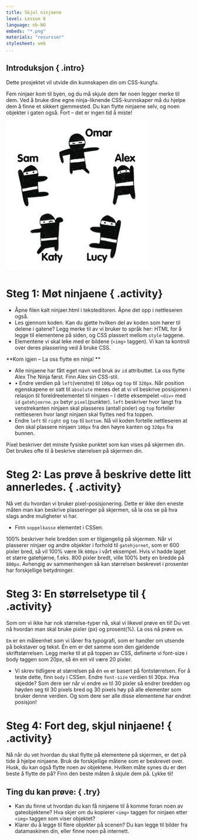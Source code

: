 ```yaml
---
title: Skjul ninjaene 
level: Lesson 6
language: nb-NO
embeds: "*.png"
materials: "resursser"
stylesheet: web
...
```


## Introduksjon  { .intro}
Dette prosjektet vil utvide din kunnskapen din om CSS-kungfu.

Fem ninjaer kom til byen, og du må skjule dem før noen legger merke til dem. Ved å bruke dine egne ninja-liknende CSS-kunnskaper må du hjelpe dem å finne et sikkert gjemmested. Du kan flytte ninjaene selv, og noen objekter i gaten også. Fort – det er ingen tid å miste!

![screenshot](ninjas.png)

# Steg 1: Møt ninjaene { .activity}

+ Åpne filen kalt ninjaer.html i teksteditoren. Åpne det opp i nettleseren også.
+ Les gjennom koden. Kan du gjette hvilken del av koden som hører til delene i gatene? Legg merke til av vi bruker to språk her: HTML for å legge til elementene på siden, og CSS plassert mellom `style` taggene.
+ Elementene vi skal leke med er bildene (`<img>` taggen). Vi kan ta kontroll over deres plassering ved å bruke CSS.

**Kom igjen – La oss flytte en ninja! **

+ Alle ninjaene har fått eget navn ved bruk av `id` attributtet. La oss flytte Alex The Ninja først. Finn Alex sin CSS-stil.
+ • Endre verdien på `left`(venstre) til `100px` og `top` til `320px`.
Når position egenskapene er satt til `absolute` menes det at vi vil beskrive posisjonen i relasjon til foreldreelementet til ninjaen – I dette eksempelet `<div>` med `id` `gatehjoerne`.
`px` betyr `pixel`(punkter). `left` beskriver hvor langt fra venstrekanten ninjaen skal plasseres (antall pixler) og `top` forteller nettleseren hvor langt ninjaen skal flyttes ned fra toppen. 
+ Endre `left` til `right` og `top` til `bottom`. Nå vil koden fortelle nettleseren at den skal plassere ninjaen `100px` fra den høyre kanten og `320px` fra bunnen.

Pixel beskriver det minste fysiske punktet som kan vises på skjermen din. Det brukes ofte til å beskrive størrelsen på skjermen din.

# Steg 2: Las prøve å beskrive dette litt annerledes. { .activity}

Nå vet du hvordan vi bruker pixel-posisjonering. Dette er ikke den eneste måten man kan beskrive plasseringer på skjermen, så la oss se på hva slags andre muligheter vi har.

+ Finn `soppelkasse` elementet i CSSen.

100% beskriver hele bredden som er tilgjengelig på skjermen. Når vi plasserer ninjaer og andre objekter i forhold til `gatehjornet`, som er 600 pixler bred, så vil 100% være lik `600px` i vårt eksempel. Hvis vi hadde laget et større gatehjørne, f.eks. 800 pixler bredt, ville 100% bety en bredde på `800px`. Avhengig av sammenhengen så kan størrelsen beskrevet i prosenter har forskjellige betydninger.

# Steg 3:  En størrelsetype til { .activity}

Som om vi ikke har nok størrelse-typer nå, skal vi likevel prøve en til! Du vet nå hvordan man skal bruke pixler (px) og prosent(%). La oss nå prøve `em`.

`Em` er en måleenhet som vi låner fra typografi, som er handler om utsende på bokstaver og tekst. Én em er det samme som den gjeldende skriftstørrelsen. Legg merke til at på toppen av CSS, definerte vi font-size i body taggen som 20px, så én em vil være 20 pixler.

+ Vi skrev tidligere at størrelsen på én `em` er basert på fontstørrelsen. For å teste dette, finn `body` i CSSen. Endre `font-size` verdien til 30px. Hva skjedde? 
Som dere ser når vi endre `em` til 30 pixler så endrer bredden og høyden seg til 30 pixels bred og 30 pixels høy på alle elementer som bruker denne verdien. Og som dere ser alle disse elementene har endret posisjon! 

# Steg 4: Fort deg, skjul ninjaene!  { .activity}

Nå når du vet hvordan du skal flytte på elementene på skjermen, er det på tide å hjelpe ninjaene. Bruk de forskjellige måtene som er beskrevet over. Husk, du kan også flytte noen av objektene. Hvilken måte synes du er den beste å flytte de på? Finn den beste måten å skjule dem på. Lykke til!


## Ting du kan prøve: { .try}

+ Kan du finne ut hvordan du kan få ninjaene til å komme foran noen av gateobjektene? Hva skjer om du kopierer `<img>` taggen for ninjaen etter `<img>` taggen som viser objektet?
+ Klarer du å legge til flere objekter på scenen? Du kan legge til bilder fra datamaskinen din, eller finne noen på internett.